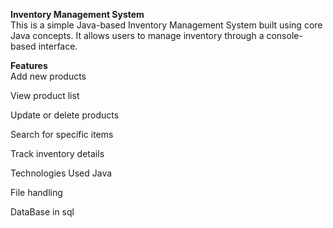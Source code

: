 <b>Inventory Management System</b><br>
This is a simple Java-based Inventory Management System built using core Java concepts. It allows users to manage inventory through a console-based interface.<br>

<b>Features</b><br>
Add new products<br>

View product list<br>

Update or delete products<br>

Search for specific items<br>

Track inventory details<br>

Technologies Used
Java<br>

File handling <br>

DataBase in sql <br>

